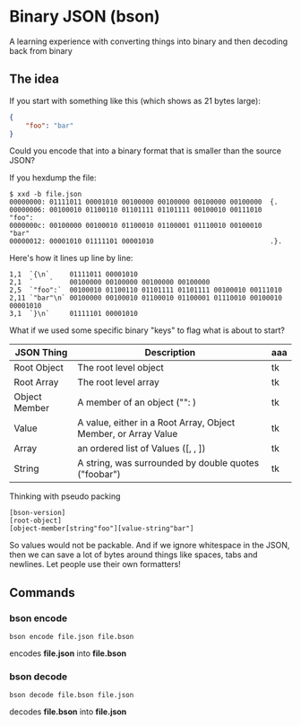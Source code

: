 # Binary JSON (bson)

A learning experience with converting things into binary and then decoding back
from binary

## The idea

If you start with something like this (which shows as 21 bytes large):

```json
{
    "foo": "bar"
}
```

Could you encode that into a binary format that is smaller than the source
JSON?

If you hexdump the file:

```
$ xxd -b file.json
00000000: 01111011 00001010 00100000 00100000 00100000 00100000  {.    
00000006: 00100010 01100110 01101111 01101111 00100010 00111010  "foo":
0000000c: 00100000 00100010 01100010 01100001 01110010 00100010   "bar"
00000012: 00001010 01111101 00001010                             .}.
```

Here's how it lines up line by line:
```
1,1  `{\n`     01111011 00001010
2,1  `    `    00100000 00100000 00100000 00100000
2,5  `"foo":`  00100010 01100110 01101111 01101111 00100010 00111010
2,11 `"bar"\n` 00100000 00100010 01100010 01100001 01110010 00100010 00001010
3,1  `}\n`     01111101 00001010
```

What if we used some specific binary "keys" to flag what is about to start?

| JSON Thing | Description | aaa |
| -- | -- | -- |
| Root Object | The root level object | tk |
| Root Array | The root level array | tk |
| Object Member | A member of an object ("<string>": <value>) | tk |
| Value | A value, either in a Root Array, Object Member, or Array Value | tk |
| Array | an ordered list of Values ([<value>, <value>, <value>]) | tk |
| String | A string, was surrounded by double quotes ("foobar")| tk |

Thinking with pseudo packing
```
[bson-version]
[root-object]
[object-member[string"foo"][value-string"bar"]
```

So values would not be packable. And if we ignore whitespace in the JSON, then
we can save a lot of bytes around things like spaces, tabs and newlines. Let
people use their own formatters!

## Commands

### bson encode

```
bson encode file.json file.bson
```

encodes **file.json** into **file.bson**

### bson decode

```
bson decode file.bson file.json
```

decodes **file.bson** into **file.json**

